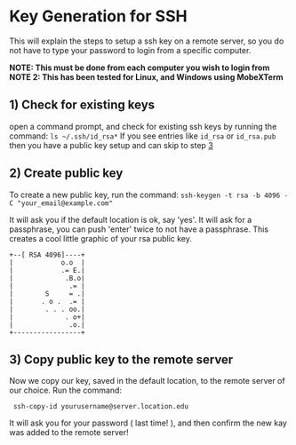 # Key Generation for SSH

This will explain the steps to setup a ssh key on a remote server, so you do not have to type your password to login from a specific computer.

**NOTE: This must be done from each computer you wish to login from**
**NOTE 2: This has been tested for Linux, and Windows using MobeXTerm**

## 1) Check for existing keys

open a command prompt, and check for existing ssh keys by running the command:
```ls ~/.ssh/id_rsa*```
If you see entries like ```id_rsa``` or ```id_rsa.pub``` then you have a public key setup and can skip to step [3](#3-copy-public-key-to-the-remote-server)

## 2) Create public key

To create a new public key, run the command:
```ssh-keygen -t rsa -b 4096 -C "your_email@example.com"```

It will ask you if the default location is ok, say 'yes'. It will ask for a passphrase, you can push 'enter' twice to not have a passphrase. This creates a cool little graphic of your rsa public key.
```
+--[ RSA 4096]----+
|            o.o  |
|            .= E.|
|             .B.o|
|              .= |
|        S     = .|
|       . o .  .= |
|        . . . oo.|
|             . o+|
|              .o.|
+-----------------+
```
## 3) Copy public key to the remote server
Now we copy our key, saved in the default location, to the remote server of our choice.
Run the command:

``` ssh-copy-id yourusername@server.location.edu```

It will ask you for your password ( last time! ), and then confirm the new kay was added to the remote server!

